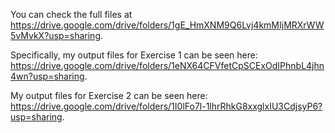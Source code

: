 You can check the full files at https://drive.google.com/drive/folders/1gE_HmXNM9Q6Lvj4kmMIjMRXrWW5vMvkX?usp=sharing.

Specifically, my output files for Exercise 1 can be seen here: https://drive.google.com/drive/folders/1eNX64CFVfetCpSCExOdIPhnbL4jhn4wn?usp=sharing.

My output files for Exercise 2 can be seen here: https://drive.google.com/drive/folders/1I0lFo7l-1lhrRhkG8xxglxIU3CdjsyP6?usp=sharing.
